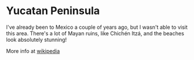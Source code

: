 # Yucatan Peninsula

I've already been to Mexico a couple of years ago, but I wasn't able to visit this area. There's a lot of Mayan ruins, like Chichén Itzá, and the beaches look absolutely stunning!

More info at [wikipedia](https://en.wikipedia.org/wiki/Yucat%C3%A1n_Peninsula)